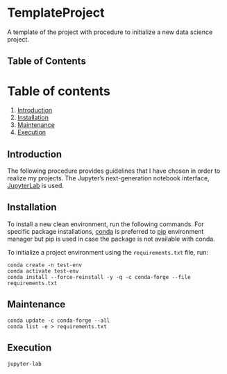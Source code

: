 # TemplateProject
A template of the project with procedure to initialize a new data science project.

## Table of Contents
# Table of contents
1. [Introduction](#introduction)
2. [Installation](#installation)
3. [Maintenance](#maintenance)
4. [Execution](#execution)


## Introduction <a name="introduction"></a>
The following procedure provides guidelines that I have chosen in order to realize my projects. The Jupyter’s next-generation notebook interface, [JupyterLab](https://jupyter.org/) is used. 


## Installation <a name="installation"></a>
To install a new clean environment, run the following commands. For specific package installations, [conda](https://docs.conda.io/en/latest/) is preferred to [pip](https://pypi.org/project/pip/) environment manager but pip is used in case the package is not available with conda.

To initialize a project environment using the ```requirements.txt``` file, run:
```
conda create -n test-env
conda activate test-env
conda install --force-reinstall -y -q -c conda-forge --file requirements.txt
```


## Maintenance <a name="maintenance"></a>

```
conda update -c conda-forge --all
conda list -e > requirements.txt
```


## Execution <a name="execution"></a>

```
jupyter-lab
```
